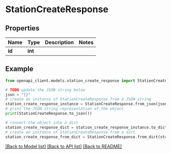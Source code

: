 # StationCreateResponse


## Properties

Name | Type | Description | Notes
------------ | ------------- | ------------- | -------------
**id** | **int** |  | 

## Example

```python
from openapi_client.models.station_create_response import StationCreateResponse

# TODO update the JSON string below
json = "{}"
# create an instance of StationCreateResponse from a JSON string
station_create_response_instance = StationCreateResponse.from_json(json)
# print the JSON string representation of the object
print(StationCreateResponse.to_json())

# convert the object into a dict
station_create_response_dict = station_create_response_instance.to_dict()
# create an instance of StationCreateResponse from a dict
station_create_response_from_dict = StationCreateResponse.from_dict(station_create_response_dict)
```
[[Back to Model list]](../README.md#documentation-for-models) [[Back to API list]](../README.md#documentation-for-api-endpoints) [[Back to README]](../README.md)


